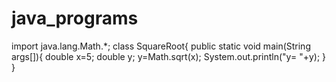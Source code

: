 # java_programs
import java.lang.Math.*;
class SquareRoot{
public static void main(String args[]){
double x=5;
double y;
y=Math.sqrt(x);
System.out.println("y= "+y);
}
}
